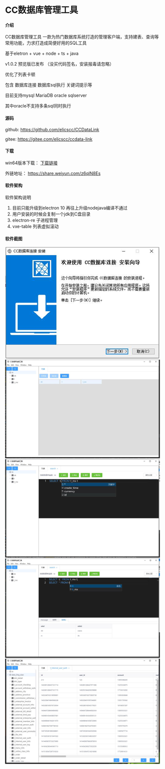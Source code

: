 # CC数据库管理工具

#### 介绍

CC数据库管理工具 一款为热门数据库系统打造的管理客户端，支持建表、查询等常用功能，力求打造成简便好用的SQL工具

基于eletron + vue + node + ts + java

v1.0.2 预览版已发布 （没买代码签名，安装报毒请忽略）

优化了列表卡顿

包含 数据库连接 数据库sql执行 关键词提示等

目前支持mysql MariaDB oracle sqlserver

其中oracle不支持多条sql同时执行

#### 源码

github: https://github.com/elicscc/CCDataLink

gitee: https://gitee.com/elicscc/ccdata-link


#### 下载

win64版本下载： [下载链接](https://objects.githubusercontent.com/github-production-release-asset-2e65be/440697917/778477da-9446-4477-999f-d4af62c6f6ac?X-Amz-Algorithm=AWS4-HMAC-SHA256&X-Amz-Credential=AKIAIWNJYAX4CSVEH53A%2F20211225%2Fus-east-1%2Fs3%2Faws4_request&X-Amz-Date=20211225T044250Z&X-Amz-Expires=300&X-Amz-Signature=165938df9f0050ea443750a1d161d6b3d1034c367bb91cf33d86be73c424aa66&X-Amz-SignedHeaders=host&actor_id=59130064&key_id=0&repo_id=440697917&response-content-disposition=attachment%3B%20filename%3DCC.1.0.2.exe&response-content-type=application%2Foctet-stream)

外链地址： https://share.weiyun.com/z6qlN8Es

#### 软件架构
软件架构说明
1. 目前只能升级到electron 10   再往上升级nodejava编译不通过
2. 用户安装的时候会复制一个jdk到C盘目录
3. electron-re 子进程管理
4. vxe-table 列表虚拟滚动

#### 软件截图


![](readmeimg/c01.jpg)
![](readmeimg/2.jpg)
![](readmeimg/3.jpg)
![](readmeimg/6.jpg)
![](readmeimg/889.jpg)

